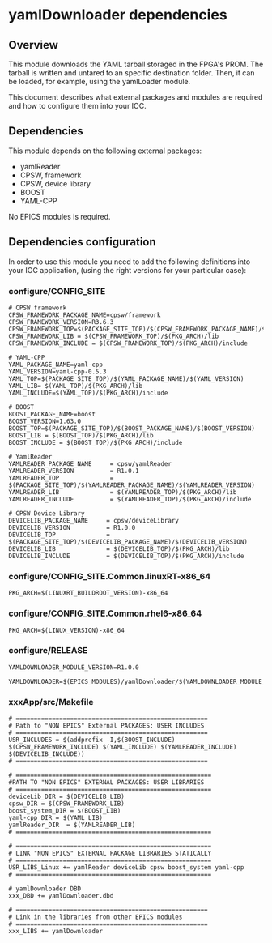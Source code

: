 # yamlDownloader dependencies

## Overview

This module downloads the YAML tarball storaged in the FPGA's PROM. The tarball is written and untared
to an specific destination folder. Then, it can be loaded, for example, using the yamlLoader module.

This document describes what external packages and modules are required and how to configure them into
your IOC.

## Dependencies

This module depends on the following external packages:
- yamlReader
- CPSW, framework
- CPSW, device library
- BOOST
- YAML-CPP

No EPICS modules is required.

## Dependencies configuration

In order to use this module you need to add the following definitions into your IOC application,
(using the right versions for your particular case):

### configure/CONFIG_SITE

```
# CPSW framework
CPSW_FRAMEWORK_PACKAGE_NAME=cpsw/framework
CPSW_FRAMEWORK_VERSION=R3.6.3
CPSW_FRAMEWORK_TOP=$(PACKAGE_SITE_TOP)/$(CPSW_FRAMEWORK_PACKAGE_NAME)/$(CPSW_FRAMEWORK_VERSION)
CPSW_FRAMEWORK_LIB = $(CPSW_FRAMEWORK_TOP)/$(PKG_ARCH)/lib
CPSW_FRAMEWORK_INCLUDE = $(CPSW_FRAMEWORK_TOP)/$(PKG_ARCH)/include

# YAML-CPP
YAML_PACKAGE_NAME=yaml-cpp
YAML_VERSION=yaml-cpp-0.5.3
YAML_TOP=$(PACKAGE_SITE_TOP)/$(YAML_PACKAGE_NAME)/$(YAML_VERSION)
YAML_LIB= $(YAML_TOP)/$(PKG_ARCH)/lib
YAML_INCLUDE=$(YAML_TOP)/$(PKG_ARCH)/include

# BOOST
BOOST_PACKAGE_NAME=boost
BOOST_VERSION=1.63.0
BOOST_TOP=$(PACKAGE_SITE_TOP)/$(BOOST_PACKAGE_NAME)/$(BOOST_VERSION)
BOOST_LIB = $(BOOST_TOP)/$(PKG_ARCH)/lib
BOOST_INCLUDE = $(BOOST_TOP)/$(PKG_ARCH)/include

# YamlReader
YAMLREADER_PACKAGE_NAME     = cpsw/yamlReader
YAMLREADER_VERSION          = R1.0.1
YAMLREADER_TOP              = $(PACKAGE_SITE_TOP)/$(YAMLREADER_PACKAGE_NAME)/$(YAMLREADER_VERSION)
YAMLREADER_LIB              = $(YAMLREADER_TOP)/$(PKG_ARCH)/lib
YAMLREADER_INCLUDE          = $(YAMLREADER_TOP)/$(PKG_ARCH)/include

# CPSW Device Library
DEVICELIB_PACKAGE_NAME     = cpsw/deviceLibrary
DEVICELIB_VERSION          = R1.0.0
DEVICELIB_TOP              = $(PACKAGE_SITE_TOP)/$(DEVICELIB_PACKAGE_NAME)/$(DEVICELIB_VERSION)
DEVICELIB_LIB              = $(DEVICELIB_TOP)/$(PKG_ARCH)/lib
DEVICELIB_INCLUDE          = $(DEVICELIB_TOP)/$(PKG_ARCH)/include

```

### configure/CONFIG_SITE.Common.linuxRT-x86_64

```
PKG_ARCH=$(LINUXRT_BUILDROOT_VERSION)-x86_64
```

### configure/CONFIG_SITE.Common.rhel6-x86_64

```
PKG_ARCH=$(LINUX_VERSION)-x86_64
```

### configure/RELEASE

```
YAMLDOWNLOADER_MODULE_VERSION=R1.0.0

YAMLDOWNLOADER=$(EPICS_MODULES)/yamlDownloader/$(YAMLDOWNLOADER_MODULE_VERSION)
```

### xxxApp/src/Makefile

```
# =====================================================
# Path to "NON EPICS" External PACKAGES: USER INCLUDES
# =====================================================
USR_INCLUDES = $(addprefix -I,$(BOOST_INCLUDE) $(CPSW_FRAMEWORK_INCLUDE) $(YAML_INCLUDE) $(YAMLREADER_INCLUDE) $(DEVICELIB_INCLUDE))
# =====================================================

# ======================================================
#PATH TO "NON EPICS" EXTERNAL PACKAGES: USER LIBRARIES
# ======================================================
deviceLib_DIR = $(DEVICELIB_LIB)
cpsw_DIR = $(CPSW_FRAMEWORK_LIB)
boost_system_DIR = $(BOOST_LIB)
yaml-cpp_DIR = $(YAML_LIB)
yamlReader_DIR  = $(YAMLREADER_LIB)
# ======================================================

# ======================================================
# LINK "NON EPICS" EXTERNAL PACKAGE LIBRARIES STATICALLY
# ======================================================
USR_LIBS_Linux += yamlReader deviceLib cpsw boost_system yaml-cpp
# ======================================================

# yamlDownloader DBD
xxx_DBD += yamlDownloader.dbd

# =====================================================
# Link in the libraries from other EPICS modules
# =====================================================
xxx_LIBS += yamlDownloader
```
